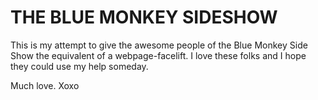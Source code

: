 # THE BLUE MONKEY SIDESHOW

This is my attempt to give the awesome people of the Blue Monkey Side Show the equivalent of a webpage-facelift. I love these folks and I hope they could use my help someday.

Much love. Xoxo
